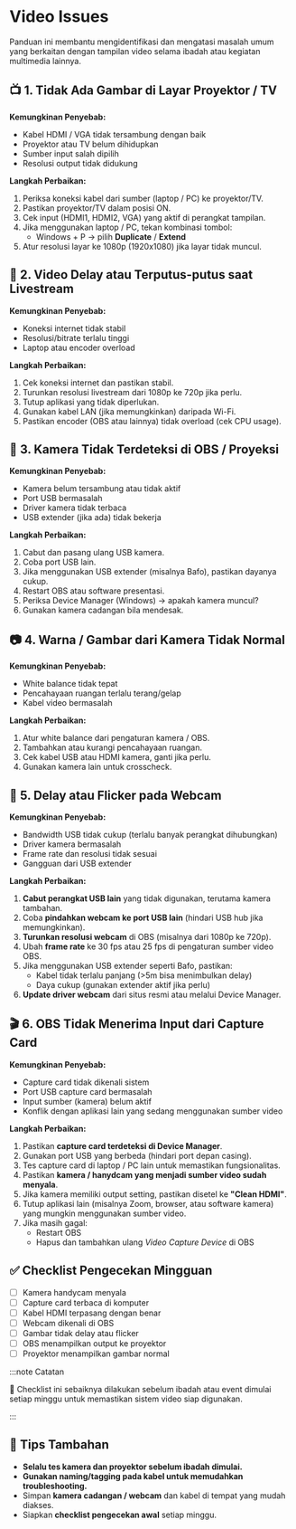 # Video Issues

Panduan ini membantu mengidentifikasi dan mengatasi masalah umum yang berkaitan dengan tampilan video selama ibadah atau kegiatan multimedia lainnya.

## 📺 1. Tidak Ada Gambar di Layar Proyektor / TV

**Kemungkinan Penyebab:**

* Kabel HDMI / VGA tidak tersambung dengan baik
* Proyektor atau TV belum dihidupkan
* Sumber input salah dipilih
* Resolusi output tidak didukung

**Langkah Perbaikan:**

1. Periksa koneksi kabel dari sumber (laptop / PC) ke proyektor/TV.
2. Pastikan proyektor/TV dalam posisi ON.
3. Cek input (HDMI1, HDMI2, VGA) yang aktif di perangkat tampilan.
4. Jika menggunakan laptop / PC, tekan kombinasi tombol:
   * Windows + P → pilih **Duplicate** / **Extend**
5. Atur resolusi layar ke 1080p (1920x1080) jika layar tidak muncul.

## 🔁 2. Video Delay atau Terputus-putus saat Livestream

**Kemungkinan Penyebab:**

* Koneksi internet tidak stabil
* Resolusi/bitrate terlalu tinggi
* Laptop atau encoder overload

**Langkah Perbaikan:**

1. Cek koneksi internet dan pastikan stabil.
2. Turunkan resolusi livestream dari 1080p ke 720p jika perlu.
3. Tutup aplikasi yang tidak diperlukan.
4. Gunakan kabel LAN (jika memungkinkan) daripada Wi-Fi.
5. Pastikan encoder (OBS atau lainnya) tidak overload (cek CPU usage).

## 🔌 3. Kamera Tidak Terdeteksi di OBS / Proyeksi

**Kemungkinan Penyebab:**

* Kamera belum tersambung atau tidak aktif
* Port USB bermasalah
* Driver kamera tidak terbaca
* USB extender (jika ada) tidak bekerja

**Langkah Perbaikan:**

1. Cabut dan pasang ulang USB kamera.
2. Coba port USB lain.
3. Jika menggunakan USB extender (misalnya Bafo), pastikan dayanya cukup.
4. Restart OBS atau software presentasi.
5. Periksa Device Manager (Windows) → apakah kamera muncul?
6. Gunakan kamera cadangan bila mendesak.

## 📷 4. Warna / Gambar dari Kamera Tidak Normal

**Kemungkinan Penyebab:**

* White balance tidak tepat
* Pencahayaan ruangan terlalu terang/gelap
* Kabel video bermasalah

**Langkah Perbaikan:**

1. Atur white balance dari pengaturan kamera / OBS.
2. Tambahkan atau kurangi pencahayaan ruangan.
3. Cek kabel USB atau HDMI kamera, ganti jika perlu.
4. Gunakan kamera lain untuk crosscheck.

## 🎥 5. Delay atau Flicker pada Webcam

**Kemungkinan Penyebab:**

* Bandwidth USB tidak cukup (terlalu banyak perangkat dihubungkan)
* Driver kamera bermasalah
* Frame rate dan resolusi tidak sesuai
* Gangguan dari USB extender

**Langkah Perbaikan:**

1. **Cabut perangkat USB lain** yang tidak digunakan, terutama kamera tambahan.
2. Coba **pindahkan webcam ke port USB lain** (hindari USB hub jika memungkinkan).
3. **Turunkan resolusi webcam** di OBS (misalnya dari 1080p ke 720p).
4. Ubah **frame rate** ke 30 fps atau 25 fps di pengaturan sumber video OBS.
5. Jika menggunakan USB extender seperti Bafo, pastikan:
   * Kabel tidak terlalu panjang (>5m bisa menimbulkan delay)
   * Daya cukup (gunakan extender aktif jika perlu)
6. **Update driver webcam** dari situs resmi atau melalui Device Manager.

## 🎬 6. OBS Tidak Menerima Input dari Capture Card

**Kemungkinan Penyebab:**

* Capture card tidak dikenali sistem
* Port USB capture card bermasalah
* Input sumber (kamera) belum aktif
* Konflik dengan aplikasi lain yang sedang menggunakan sumber video

**Langkah Perbaikan:**

1. Pastikan **capture card terdeteksi di Device Manager**.
2. Gunakan port USB yang berbeda (hindari port depan casing).
3. Tes capture card di laptop / PC lain untuk memastikan fungsionalitas.
4. Pastikan **kamera / hanydcam yang menjadi sumber video sudah menyala**.
5. Jika kamera memiliki output setting, pastikan disetel ke **"Clean HDMI"**.
6. Tutup aplikasi lain (misalnya Zoom, browser, atau software kamera) yang mungkin menggunakan sumber video.
7. Jika masih gagal:
   * Restart OBS
   * Hapus dan tambahkan ulang *Video Capture Device* di OBS

## ✅ Checklist Pengecekan Mingguan

* [ ] Kamera handycam menyala
* [ ] Capture card terbaca di komputer
* [ ] Kabel HDMI terpasang dengan benar
* [ ] Webcam dikenali di OBS
* [ ] Gambar tidak delay atau flicker
* [ ] OBS menampilkan output ke proyektor
* [ ] Proyektor menampilkan gambar normal

:::note Catatan

📝 Checklist ini sebaiknya dilakukan sebelum ibadah atau event dimulai setiap minggu untuk memastikan sistem video siap digunakan.

:::

## 🧪 Tips Tambahan

* **Selalu tes kamera dan proyektor sebelum ibadah dimulai.**
* **Gunakan naming/tagging pada kabel untuk memudahkan troubleshooting.**
* Simpan **kamera cadangan / webcam** dan kabel di tempat yang mudah diakses.
* Siapkan **checklist pengecekan awal** setiap minggu. 